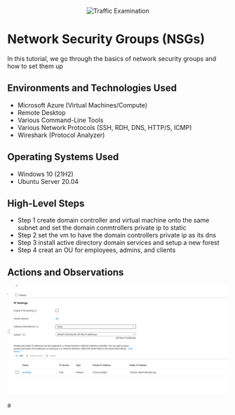 <p align="center">
<img src="https://i.imgur.com/Ua7udoS.png" alt="Traffic Examination"/>
</p>

<h1>Network Security Groups (NSGs)</h1>
In this tutorial, we go through the basics of network security groups and how to set them up<br />

<h2>Environments and Technologies Used</h2>

- Microsoft Azure (Virtual Machines/Compute)
- Remote Desktop
- Various Command-Line Tools
- Various Network Protocols (SSH, RDH, DNS, HTTP/S, ICMP)
- Wireshark (Protocol Analyzer)

<h2>Operating Systems Used </h2>

- Windows 10 (21H2)
- Ubuntu Server 20.04

<h2>High-Level Steps</h2>

- Step 1 create domain controller and virtual machine onto the same subnet and set the domain conmtrollers private ip to static
- Step 2 set the vm to have the domain controllers private ip as its dns 
- Step 3 install active directory domain services and setup a new forest 
- Step 4 creat an OU for employees, admins, and clients

<h2>Actions and Observations</h2>

<p>
<img src="a/a.png">
</p>
<p>
a
</p>
<br />

